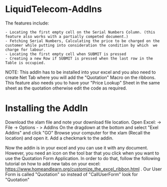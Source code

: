# LiquidTelecom-AddIns


The features include:
 
    - Locating the first empty cell on the Serial Numbers Column. (this feature also works with a partially competed document.)
    - Fetching Serial Numbers, Calculating the price to be charged on the customer while putting into consideration the condition by which  we charge for labour.
    - Locating the first empty cell when SUBMIT is pressed
    - Creating a new Row if SUBMIT is pressed when the last row in the Table is occupied.
    
NOTE: This addIn has to be installed into your excel and you also need to create Net Tab where you will add the "Quotation" Macro on the ribbons. This feature also needs you to have your "Price Lookup" Sheet in the same sheet as the quotation otherwise edit the code as required.
# Installing the AddIn

Download the xlam file and note your download file location. 
Open Excel: -> File -> Options - > AddIns
On the dragdown at the bottom and select "Exel Addins" and click "GO"
Browse your computer for the xlam (Recall the location) and open it. 
Add a checkmark to the addin.

Now the addin is in your excel and you can use it with any document. However, you need an icon on the tool bar that you click when you want to use the Quotation Form Application. In order to do that, follow the following tutorial on how to add new tabs on your excel: https://www.homeandlearn.org/customize_the_excel_ribbon.html . Our User Form is called "Quotation" so instead of "CallUserForm" look for "Quotation"
